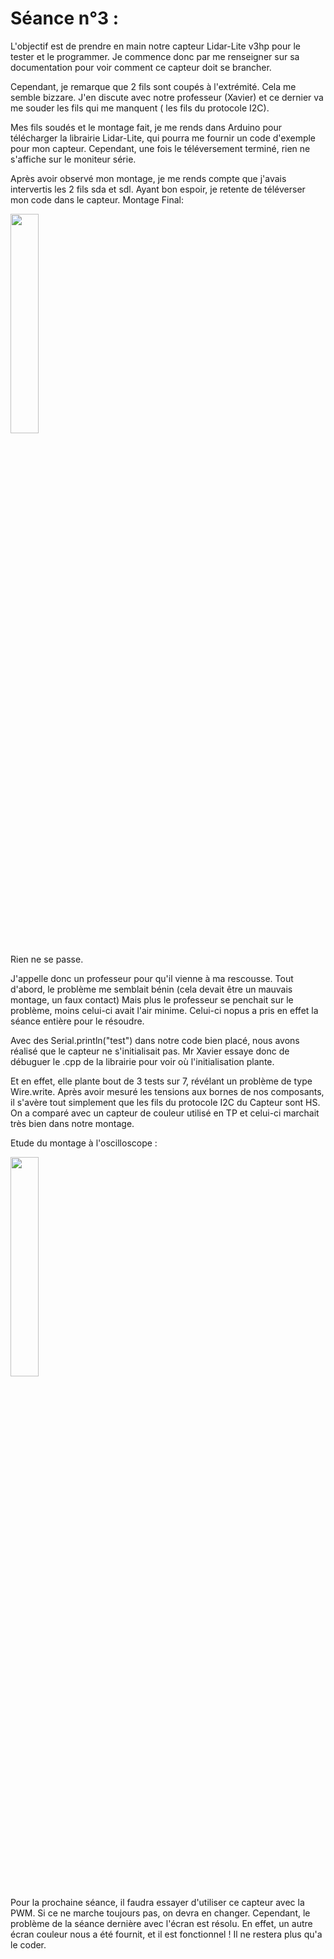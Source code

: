 # Séance n°3 :

L'objectif est de prendre en main notre capteur Lidar-Lite v3hp pour le tester et le programmer. Je commence donc par me renseigner sur sa documentation pour voir 
comment ce capteur doit se brancher.

Cependant, je remarque que 2 fils sont coupés à l'extrémité. Cela me semble bizzare. J'en discute avec notre professeur (Xavier) et ce dernier va me souder les fils qui me
manquent ( les fils du protocole I2C).

Mes fils soudés et le montage fait, je me rends dans Arduino pour télécharger la librairie Lidar-Lite, qui pourra me fournir un code d'exemple pour mon capteur.
Cependant, une fois le téléversement terminé, rien ne s'affiche sur le moniteur série.

Après avoir observé mon montage, je me rends compte que j'avais intervertis les 2 fils sda et sdl. Ayant bon espoir, je retente de téléverser mon code dans le capteur.
Montage Final: 



<img src="https://user-images.githubusercontent.com/120557548/212122825-50c953c3-f277-41c7-a54f-eb792a8bb9f5.jpg" width = 30% heigth = 30%>

Rien ne se passe.

J'appelle donc un professeur pour qu'il vienne à ma rescousse. Tout d'abord, le problème me semblait bénin (cela devait être un mauvais montage, un faux contact)
Mais plus le professeur se penchait sur le problème, moins celui-ci avait l'air minime. Celui-ci nopus a pris en effet la séance entière pour le résoudre.

Avec des Serial.println("test") dans notre code bien placé, nous avons réalisé que le capteur ne s'initialisait pas.
Mr Xavier essaye donc de débuguer le .cpp de la librairie pour voir où l'initialisation plante.

Et en effet, elle plante bout de 3 tests sur 7, révélant un problème de type Wire.write.
Après avoir mesuré les tensions aux bornes de nos composants, il s'avère tout simplement que les fils du protocole I2C du Capteur sont HS. On a comparé avec un capteur de couleur utilisé en TP et celui-ci marchait très bien dans notre montage.

Etude du montage à l'oscilloscope : 


<img src="https://user-images.githubusercontent.com/120557548/212121577-bbcbbf8a-f77f-487e-847d-eb2de42405bd.jpg" heigth = 30% width = 30%>

Pour la prochaine séance, il faudra essayer d'utiliser ce capteur avec la PWM. Si ce ne marche toujours pas, on devra en changer.
Cependant, le problème de la séance dernière avec l'écran est résolu. En effet, un autre écran couleur nous a été fournit, et il est fonctionnel ! Il ne restera plus
qu'a le coder.
